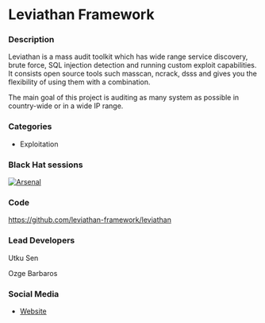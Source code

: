 # Leviathan Framework

### Description
Leviathan is a mass audit toolkit which has wide range service discovery, brute force, SQL injection detection and running custom exploit capabilities. It consists open source tools such masscan, ncrack, dsss and gives you the flexibility of using them with a combination.

The main goal of this project is auditing as many system as possible in country-wide or in a wide IP range.

### Categories
* Exploitation

### Black Hat sessions

[![Arsenal](https://rawgit.com/toolswatch/badges/master/arsenal/usa/2017.svg)](https://www.blackhat.com/us-17/arsenal/schedule/#mailsniper-7907)

### Code 
https://github.com/leviathan-framework/leviathan

### Lead Developers
Utku Sen

Ozge Barbaros

### Social Media 
* [Website](https://leviathan-framework.org/) 
